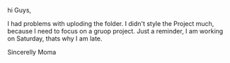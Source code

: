 hi Guys,

I had problems with uploding the folder. 
I didn't style the Project much, because I need to focus on a gruop project.
Just a reminder, I am working on Saturday, thats why I am late.

Sincerelly
Moma
